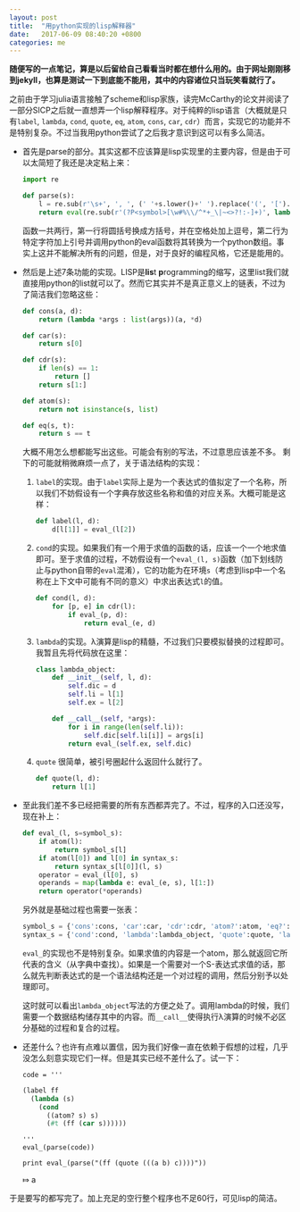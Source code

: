 ```yaml
---
layout: post
title:  "用python实现的lisp解释器"
date:   2017-06-09 08:40:20 +0800
categories: me
---
```


**随便写的一点笔记，算是以后留给自己看看当时都在想什么用的。由于网址刚刚移到jekyll，也算是测试一下到底能不能用，其中的内容诸位只当玩笑看就行了。**

之前由于学习julia语言接触了scheme和lisp家族，读完McCarthy的论文并阅读了一部分SICP之后就一直想弄一个lisp解释程序。对于纯粹的lisp语言（大概就是只有`label`, `lambda`, `cond`, `quote`, `eq`, `atom`, `cons`, `car`, `cdr`）而言，实现它的功能并不是特别复杂。不过当我用python尝试了之后我才意识到这可以有多么简洁。

+   首先是parse的部分。其实这都不应该算是lisp实现里的主要内容，但是由于可以太简短了我还是决定粘上来：

    ```python
    import re

    def parse(s):
        l = re.sub(r'\s+', ', ', (' '+s.lower()+' ').replace('(', '[').replace(')', ']'))[2:-2]
        return eval(re.sub(r'(?P<symbol>[\w#%\\/^*+_\|~<>?!:-]+)', lambda m : '"%s"' % m.group('symbol'), l))
    ```
    函数一共两行，第一行将圆括号换成方括号，并在空格处加上逗号，第二行为特定字符加上引号并调用python的eval函数将其转换为一个python数组。事实上这并不能解决所有的问题，但是，对于良好的编程风格，它还是能用的。

+   然后是上述7条功能的实现。LISP是**lis**t **p**rogramming的缩写，这里list我们就直接用python的list就可以了。然而它其实并不是真正意义上的链表，不过为了简洁我们忽略这些：

    ```python
    def cons(a, d):
        return (lambda *args : list(args))(a, *d)

    def car(s):
        return s[0]

    def cdr(s):
        if len(s) == 1:
            return []
        return s[1:]

    def atom(s):
        return not isinstance(s, list)

    def eq(s, t):
        return s == t
    ```

    大概不用怎么想都能写出这些。可能会有别的写法，不过意思应该差不多。
    剩下的可能就稍微麻烦一点了，关于语法结构的实现：

    1.  `label`的实现。由于`label`实际上是为一个表达式的值拟定了一个名称，所以我们不妨假设有一个字典存放这些名称和值的对应关系。大概可能是这样：
        ```python
        def label(l, d):
            d[l[1]] = eval_(l[2])
        ```

    2.  `cond`的实现。如果我们有一个用于求值的函数的话，应该一个一个地求值即可。至于求值的过程，不妨假设有一个`eval_(l, s)`函数（加下划线防止与python自带的`eval`混淆），它的功能为在环境`s`（考虑到lisp中一个名称在上下文中可能有不同的意义）中求出表达式`l`的值。
        ```python
        def cond(l, d):
            for [p, e] in cdr(l):
                if eval_(p, d):
                    return eval_(e, d)
        ```

    3. `lambda`的实现。λ演算是lisp的精髓，不过我们只要模拟替换的过程即可。我暂且先将代码放在这里：
        ```python
        class lambda_object:
            def __init__(self, l, d):
                self.dic = d
                self.li = l[1]
                self.ex = l[2]

            def __call__(self, *args):
                for i in range(len(self.li)):
                    self.dic[self.li[i]] = args[i]
                return eval_(self.ex, self.dic)
        ```

    4.  `quote` 很简单，被引号圈起什么返回什么就行了。
        ```python
        def quote(l, d):
            return l[1]
        ```

+   至此我们差不多已经把需要的所有东西都弄完了。不过，程序的入口还没写，现在补上：
    ```python
    def eval_(l, s=symbol_s):
        if atom(l):
            return symbol_s[l]
        if atom(l[0]) and l[0] in syntax_s:
            return syntax_s[l[0]](l, s)
        operator = eval_(l[0], s)
        operands = map(lambda e: eval_(e, s), l[1:])
        return operator(*operands)
    ```

    另外就是基础过程也需要一张表：
    ```python
    symbol_s = {'cons':cons, 'car':car, 'cdr':cdr, 'atom?':atom, 'eq?':eq, '#t':True, '#f':False}
    syntax_s = {'cond':cond, 'lambda':lambda_object, 'quote':quote, 'label':label}
    ```

    `eval_`的实现也不是特别复杂。如果求值的内容是一个atom，那么就返回它所代表的含义（从字典中查找）。如果是一个需要对一个S-表达式求值的话，那么就先判断表达式的是一个语法结构还是一个对过程的调用，然后分别予以处理即可。

    这时就可以看出`lambda_object`写法的方便之处了。调用lambda的时候，我们需要一个数据结构储存其中的内容。而`__call__`使得执行λ演算的时候不必区分基础的过程和复合的过程。

+   还差什么？也许有点难以置信，因为我们好像一直在依赖于假想的过程，几乎没怎么刻意实现它们一样。但是其实已经不差什么了。试一下：

    ``code = '''``
    ```scheme
    (label ff
      (lambda (s)
        (cond
          ((atom? s) s)
          (#t (ff (car s))))))
    ```
    ```
    '''
    eval_(parse(code))

    print eval_(parse("(ff (quote (((a b) c))))"))
    ```
    ⤇ a

于是要写的都写完了。加上充足的空行整个程序也不足60行，可见lisp的简洁。
